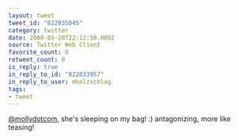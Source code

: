 ```yaml
---
layout: tweet
tweet_id: "822035045"
category: twitter
date: 2008-05-28T22:12:50.000Z
source: Twitter Web Client
favorite_count: 0
retweet_count: 0
is_reply: true
in_reply_to_id: "822033957"
in_reply_to_user: mholzschlag
tags:
- tweet
---
```


[@mollydotcom](https://twitter.com/@mollydotcom), she's sleeping on my bag! :) antagonizing, more like teasing!
